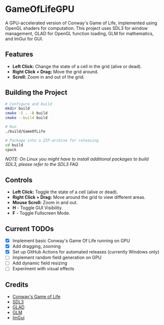 # GameOfLifeGPU

A GPU-accelerated version of Conway's Game of Life, implemented using OpenGL shaders for computation. This project uses SDL3 for window management, GLAD for OpenGL function loading, GLM for mathematics, and ImGui for GUI.

## Features
- **Left Click:** Change the state of a cell in the grid (alive or dead).
- **Right Click + Drag:** Move the grid around.
- **Scroll:** Zoom in and out of the grid.


## Building the Project

```bash
# Configure and build
mkdir build
cmake -S . -B build
cmake --build build

# Run
./build/GameOfLife

# Package into a ZIP-archive for releasing
cd build
cpack
```
*NOTE: On Linux you might have to install additional packages to build SDL3, please refer to the SDL3 FAQ*

## Controls
- **Left Click:** Toggle the state of a cell (alive or dead).
- **Right Click + Drag:** Move around the grid to view different areas.
- **Mouse Scroll:** Zoom in and out.
- **H** - Toggle GUI Visibility.
- **F** - Toggle Fullscreen Mode.

## Current TODOs
- [x] Implement basic Conway's Game Of Life running on GPU
- [x] Add dragging, zooming
- [x] Set up GitHub Actions for automated releases (currently Windows only)
- [ ] Implement random field generation on GPU
- [ ] Add dynamic field resizing
- [ ] Experiment with visual effects

## Credits
- [Conway's Game of Life](https://en.wikipedia.org/wiki/Conway%27s_Game_of_Life)
- [SDL3](https://github.com/libsdl-org/SDL)
- [GLAD](https://github.com/Dav1dde/glad)
- [GLM](https://github.com/g-truc/glm)
- [ImGui](https://github.com/ocornut/imgui)